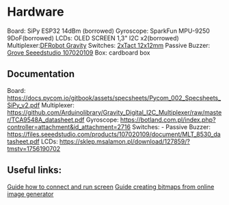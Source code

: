 # Hardware

Board: SiPy ESP32 14dBm (borrowed)
Gyroscope: SparkFun MPU-9250 9DoF(borrowed)
LCDs: OLED SCREEN 1,3" I2C x2(borrowed) 
Multiplexer:[DFRobot Gravity](https://botland.com.pl/gravity-konwertery-i-przetworniki/12628-dfrobot-gravity-cyfrowy-multiplekser-i2c-8-kanalowy-6959420914173.html)
Switches: [2xTact 12x12mm](https://botland.com.pl/tact-switch/11139-tact-switch-12x12mm-z-nasadka-grzybek-zielony-5szt-5904422307509.html)
Passive Buzzer: [Grove Seeedstudio 107020109](https://botland.com.pl/grove-moduly-dzwiekowe/17268-grove-modul-z-buzzerem-pasywnym-seeedstudio-107020109-5903351246859.html)
Box: cardboard box

## Documentation

Board: https://docs.pycom.io/gitbook/assets/specsheets/Pycom_002_Specsheets_SiPy_v2.pdf
Multiplexer: https://github.com/Arduinolibrary/Gravity_Digital_I2C_Multiplexer/raw/master/TCA9548A_datasheet.pdf
Gyroscope:  https://botland.com.pl/index.php?controller=attachment&id_attachment=2716
Switches: -
Passive Buzzer: https://files.seeedstudio.com/products/107020109/document/MLT_8530_datasheet.pdf
LCDs: https://sklep.msalamon.pl/download/127859/?tmstv=1756190702


## Useful links:

[Guide how to connect and run screen](https://sklep.msalamon.pl/blog/instrukcja-uruchomienia-wyswietlacza-oled-128x64-sh1106/?srsltid=AfmBOoqrIlmQX5N-dSJSJiTc8LKQpcMkh_8TaEvuTPebmeK-Gm5Eioxi)
[Guide creating bitmaps from online image generator](https://sklep.msalamon.pl/blog/instrukcja-tworzenia-bitmap-z-obrazow-na-bazie-generatora-online/)